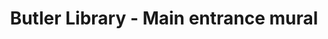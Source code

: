 ---
pid: '28'
_date: between 1934 and 2009
derivativo_link: https://derivativo-1.library.columbia.edu/iiif/2/ldpd:340972/
dlc_link: https://dlc.library.columbia.edu/catalog/cul:8cz8w9gj7n
format: photographs
iiif_json: https://derivativo-1.library.columbia.edu/iiif/2/ldpd:340972/info.json
_name: Look magazine
native_jpg: https://derivativo-1.library.columbia.edu/iiif/2/ldpd:340972/full/!768,768/0/native.jpg
shelf_location: Box no. Box 162, Folder no. Folder 15 (Buildings & Grounds - Morningside
  - Butler Library, Interior w/ People), Historical Photograph Collection
subjects: Academic libraries; Mural painting and decoration; New York (N.Y.); Butler
  Library
summary: Man and woman on bench in front of the main entrance mural of Athene painted
  by  Eugene Savage of the Yale School of Fine Arts. Attributed to Look Magazine
title: Butler Library - Main entrance mural
permalink: /photos/28/
layout: photo-page
---